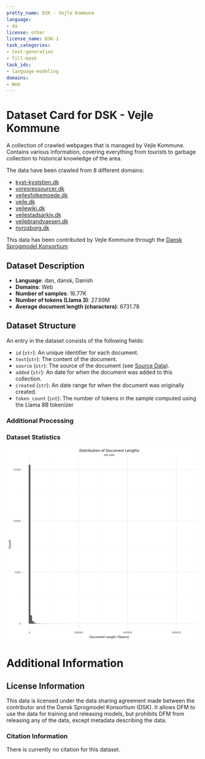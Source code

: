 ```yaml
---
pretty_name: DSK - Vejle Kommune
language:
- da
license: other
license_name: DSK-1
task_categories:
- text-generation
- fill-mask
task_ids:
- language-modeling
domains:
- Web
---
```


# Dataset Card for DSK - Vejle Kommune

<!-- START-SHORT DESCRIPTION -->
A collection of crawled webpages that is managed by Vejle Kommune. Contains various information, covering everything from tourists to garbage collection to historical knowledge of the area. 
<!-- END-SHORT DESCRIPTION -->

The data have been crawled from 8 different domains:
- [kyst-kyststien.dk](kyst-kyststien.dk) 
- [voresressourcer.dk](voresressourcer.dk) 
- [vejlesfolkemoede.dk](vejlesfolkemoede.dk)
- [vejle.dk](vejle.dk)
- [vejlewiki.dk](vejlewiki.dk)
- [vejlestadsarkiv.dk](vejlestadsarkiv.dk)
- [vejlebrandvaesen.dk](vejlebrandvaesen.dk)
- [nyrosborg.dk](nyrosborg.dk)

This data has been contributed by Vejle Kommune through the [Dansk Sprogmodel Konsortium](https://alexandra.dk/dsk). 


## Dataset Description

<!-- START-DESC-STATS -->
- **Language**: dan, dansk, Danish
- **Domains**: Web
- **Number of samples**: 16.77K
- **Number of tokens (Llama 3)**: 27.99M
- **Average document length (characters)**: 6731.78
<!-- END-DESC-STATS -->


## Dataset Structure
An entry in the dataset consists of the following fields:

- `id` (`str`): An unique identifier for each document.
- `text`(`str`): The content of the document.
- `source` (`str`): The source of the document (see [Source Data](#source-data)).
- `added` (`str`): An date for when the document was added to this collection.
- `created` (`str`): An date range for when the document was originally created.
- `token_count` (`int`): The number of tokens in the sample computed using the Llama 8B tokenizer


### Additional Processing


### Dataset Statistics

<!-- START-DATASET PLOTS -->
<p align="center">
<img src="./images/dist_document_length.png" width="600" style="margin-right: 10px;" />
</p>
<!-- END-DATASET PLOTS -->


# Additional Information

## License Information
This data is licensed under the data sharing agreement made between the contributor and the Dansk Sprogmodel Konsortium (DSK). 
It allows DFM to use the data for training and releasing models, but prohibits DFM from releasing any of the data, except metadata describing the data. 

### Citation Information

There is currently no citation for this dataset.
